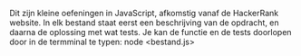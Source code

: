 Dit zijn kleine oefeningen in JavaScript, afkomstig vanaf de HackerRank website. In elk bestand staat eerst een beschrijving van de opdracht, en daarna de oplossing met wat tests.
Je kan de functie en de tests doorlopen door in de termminal te typen: node <bestand.js>
